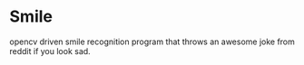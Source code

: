 # Smile
opencv driven smile recognition program that throws an awesome joke from reddit if you look sad.
